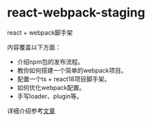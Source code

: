 # react-webpack-staging
react + webpack脚手架

内容覆盖以下方面：

* 介绍npm包的发布流程。
* 教你如何搭建一个简单的webpack项目。
* 配置一个ts + react18项目脚手架。
* 如何优化webpack配置。
* 手写loader、plugin等。

详细介绍参考[文章](https://juejin.cn/post/7159867090600460325)
